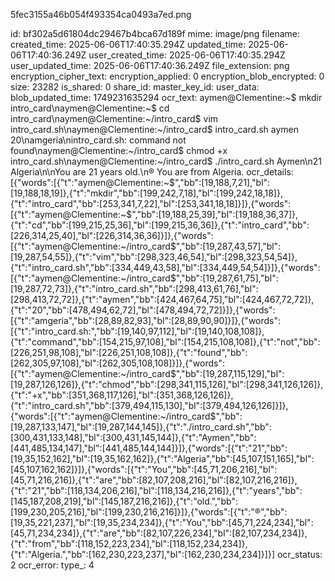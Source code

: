 5fec3155a46b054f493354ca0493a7ed.png

id: bf302a5d61804dc29467b4bca67d189f
mime: image/png
filename: 
created_time: 2025-06-06T17:40:35.294Z
updated_time: 2025-06-06T17:40:36.249Z
user_created_time: 2025-06-06T17:40:35.294Z
user_updated_time: 2025-06-06T17:40:36.249Z
file_extension: png
encryption_cipher_text: 
encryption_applied: 0
encryption_blob_encrypted: 0
size: 23282
is_shared: 0
share_id: 
master_key_id: 
user_data: 
blob_updated_time: 1749231635294
ocr_text: aymen@Clementine:~$ mkdir intro_card\naymen@Clementine:~$ cd intro_card\naymen@Clementine:~/intro_card$ vim intro_card.sh\naymen@Clementine:~/intro_card$ intro_card.sh aymen 20\namgeria\nintro_card.sh: command not found\naymen@Clementine:~/intro_card$ chmod +x intro_card.sh\naymen@Clementine:~/intro_card$ ./intro_card.sh Aymen\n21 Algeria\n\nYou are 21 years old.\n® You are from Algeria.
ocr_details: [{"words":[{"t":"aymen@Clementine:~$","bb":[19,188,7,21],"bl":[19,188,18,19]},{"t":"mkdir","bb":[199,242,7,18],"bl":[199,242,18,18]},{"t":"intro_card","bb":[253,341,7,22],"bl":[253,341,18,18]}]},{"words":[{"t":"aymen@Clementine:~$","bb":[19,188,25,39],"bl":[19,188,36,37]},{"t":"cd","bb":[199,215,25,36],"bl":[199,215,36,36]},{"t":"intro_card","bb":[226,314,25,40],"bl":[226,314,36,36]}]},{"words":[{"t":"aymen@Clementine:~/intro_card$","bb":[19,287,43,57],"bl":[19,287,54,55]},{"t":"vim","bb":[298,323,46,54],"bl":[298,323,54,54]},{"t":"intro_card.sh","bb":[334,449,43,58],"bl":[334,449,54,54]}]},{"words":[{"t":"aymen@Clementine:~/intro_card$","bb":[19,287,61,75],"bl":[19,287,72,73]},{"t":"intro_card.sh","bb":[298,413,61,76],"bl":[298,413,72,72]},{"t":"aymen","bb":[424,467,64,75],"bl":[424,467,72,72]},{"t":"20","bb":[478,494,62,72],"bl":[478,494,72,72]}]},{"words":[{"t":"amgeria","bb":[28,89,82,93],"bl":[28,89,90,90]}]},{"words":[{"t":"intro_card.sh:","bb":[19,140,97,112],"bl":[19,140,108,108]},{"t":"command","bb":[154,215,97,108],"bl":[154,215,108,108]},{"t":"not","bb":[226,251,98,108],"bl":[226,251,108,108]},{"t":"found","bb":[262,305,97,108],"bl":[262,305,108,108]}]},{"words":[{"t":"aymen@Clementine:~/intro_card$","bb":[19,287,115,129],"bl":[19,287,126,126]},{"t":"chmod","bb":[298,341,115,126],"bl":[298,341,126,126]},{"t":"+x","bb":[351,368,117,126],"bl":[351,368,126,126]},{"t":"intro_card.sh","bb":[379,494,115,130],"bl":[379,494,126,126]}]},{"words":[{"t":"aymen@Clementine:~/intro_card$","bb":[19,287,133,147],"bl":[19,287,144,145]},{"t":"./intro_card.sh","bb":[300,431,133,148],"bl":[300,431,145,144]},{"t":"Aymen","bb":[441,485,134,147],"bl":[441,485,144,144]}]},{"words":[{"t":"21","bb":[19,35,152,162],"bl":[19,35,162,162]},{"t":"Algeria","bb":[45,107,151,165],"bl":[45,107,162,162]}]},{"words":[{"t":"You","bb":[45,71,206,216],"bl":[45,71,216,216]},{"t":"are","bb":[82,107,208,216],"bl":[82,107,216,216]},{"t":"21","bb":[118,134,206,216],"bl":[118,134,216,216]},{"t":"years","bb":[145,187,208,219],"bl":[145,187,216,216]},{"t":"old.","bb":[199,230,205,216],"bl":[199,230,216,216]}]},{"words":[{"t":"®","bb":[19,35,221,237],"bl":[19,35,234,234]},{"t":"You","bb":[45,71,224,234],"bl":[45,71,234,234]},{"t":"are","bb":[82,107,226,234],"bl":[82,107,234,234]},{"t":"from","bb":[118,152,223,234],"bl":[118,152,234,234]},{"t":"Algeria.","bb":[162,230,223,237],"bl":[162,230,234,234]}]}]
ocr_status: 2
ocr_error: 
type_: 4